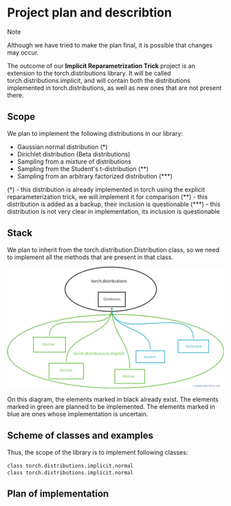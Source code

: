 # Project plan and describtion
> [!NOTE]
> Although we have tried to make the plan final, it is possible that changes may occur.

The outcome of our __Implicit Reparametrization Trick__ project is an extension to the torch.distributions library. It will be called torch.distributions.implicit, and will contain both the distributions implemented in torch.distributions, as well as new ones that are not present there.
## Scope
We plan to implement the following distributions in our library:
- Gaussian normal distribution (*)
- Dirichlet distribution (Beta distributions)
- Sampling from a mixture of distributions
- Sampling from the Student's t-distribution (**)
- Sampling from an arbitrary factorized distribution (***)

(\*) - this distribution is already implemented in torch using the explicit reparameterization trick, we will implement it for comparison
(\*\*) - this distribution is added as a backup, their inclusion is questionable
(\*\*\*) - this distribution is not very clear in implementation, its inclusion is questionable

## Stack

We plan to inherit from the torch.distribution.Distribution class, so we need to implement all the methods that are present in that class.

![stack](./images/stack.png)

On this diagram, the elements marked in black already exist. The elements marked in green are planned to be implemented. The elements marked in blue are ones whose implementation is uncertain.

## Scheme of classes and examples

Thus, the scope of the library is to implement following classes:
```
class torch.distributions.implicit.normal
class torch.distributions.implicit.normal
```



## Plan of implementation

